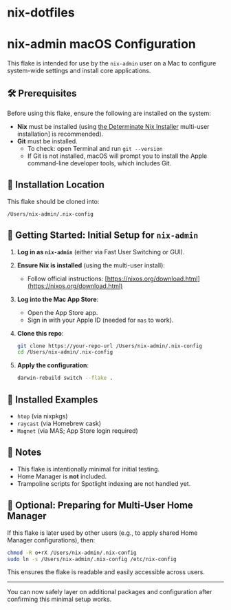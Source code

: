 # nix-dotfiles
# nix-admin macOS Configuration

This flake is intended for use by the `nix-admin` user on a Mac to configure system-wide settings and install core applications.

## 🛠️ Prerequisites

Before using this flake, ensure the following are installed on the system:

- **Nix** must be installed (using [the Determinate Nix Installer](https://zero-to-nix.com/concepts/nix-installer/) multi-user installation] is recommended).
- **Git** must be installed.
  - To check: open Terminal and run `git --version`
  - If Git is not installed, macOS will prompt you to install the Apple command-line developer tools, which includes Git.

## 📁 Installation Location

This flake should be cloned into:

```
/Users/nix-admin/.nix-config
```

## 🚀 Getting Started: Initial Setup for `nix-admin`

1. **Log in as `nix-admin`** (either via Fast User Switching or GUI).

2. **Ensure Nix is installed** (using the multi-user install):

   * Follow official instructions: [https://nixos.org/download.html](https://nixos.org/download.html)

3. **Log into the Mac App Store**:

   * Open the App Store app.
   * Sign in with your Apple ID (needed for `mas` to work).

4. **Clone this repo**:

   ```zsh
   git clone https://your-repo-url /Users/nix-admin/.nix-config
   cd /Users/nix-admin/.nix-config
   ```

5. **Apply the configuration**:

   ```zsh
   darwin-rebuild switch --flake .
   ```

## 🧪 Installed Examples

* `htop` (via nixpkgs)
* `raycast` (via Homebrew cask)
* `Magnet` (via MAS; App Store login required)

## 🧼 Notes

* This flake is intentionally minimal for initial testing.
* Home Manager is **not** included.
* Trampoline scripts for Spotlight indexing are not handled yet.

## 🔄 Optional: Preparing for Multi-User Home Manager

If this flake is later used by other users (e.g., to apply shared Home Manager configurations), then:

```zsh
chmod -R o+rX /Users/nix-admin/.nix-config
sudo ln -s /Users/nix-admin/.nix-config /etc/nix-config
```

This ensures the flake is readable and easily accessible across users.

---

You can now safely layer on additional packages and configuration after confirming this minimal setup works.
